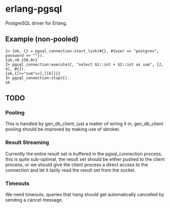 # erlang-pgsql

PostgreSQL driver for Erlang.

## Example (non-pooled)
```
1> {ok, C} = pgsql_connection:start_link(#{}, #{user => "postgres", password => ""}).
{ok,<0.158.0>}
2> pgsql_connection:execute(C, "select $1::int + $2::int as sum", [2, 4], #{}).
{ok,{[<<"sum">>],[[6]]}}
3> pgsql_connection:stop(C).
ok
```

## TODO

### Pooling
This is handled by gen_db_client, just a matter of wiring it in, gen_db_client pooling should be improved by making use
of sbroker.

### Result Streaming
Currently the entire result set is buffered in the pgsql_connection process, this is quite sub-optimal, the result set
should be either pushed to the client process, or we should give the client process a direct access to the connection
and let it lazily read the result set from the socket.

### Timeouts
We need timeouts, queries that hang should get automatically cancelled by sending a cancel message.
